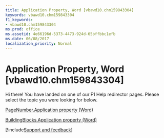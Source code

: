 ```yaml
---
title: Application Property, Word [vbawd10.chm159843304]
keywords: vbawd10.chm159843304
f1_keywords:
- vbawd10.chm159843304
ms.prod: office
ms.assetid: 4e66196d-5373-4473-924d-65bffbbc1efb
ms.date: 06/08/2017
localization_priority: Normal
---
```



# Application Property, Word [vbawd10.chm159843304]

Hi there! You have landed on one of our F1 Help redirector pages. Please select the topic you were looking for below.

[PageNumber.Application property (Word)](https://msdn.microsoft.com/library/f4611f28-7548-e38a-97a3-6f0f86a5f5ac%28Office.15%29.aspx)

[BuildingBlocks.Application property (Word)](https://msdn.microsoft.com/library/1a4a34bc-f322-2f2e-e1f4-edbb038bd455%28Office.15%29.aspx)

[!include[Support and feedback](~/includes/feedback-boilerplate.md)]